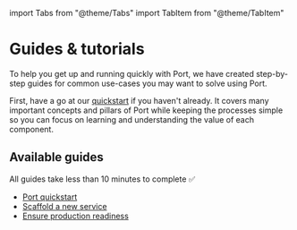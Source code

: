import Tabs from "@theme/Tabs"
import TabItem from "@theme/TabItem"

# Guides & tutorials

To help you get up and running quickly with Port, we have created step-by-step guides for common use-cases you may want to solve using Port.

First, have a go at our [quickstart](/quickstart) if you haven't already. It covers many important concepts and pillars of Port while keeping the processes simple so you can focus on learning and understanding the value of each component.

## Available guides

All guides take less than 10 minutes to complete ✅

- [Port quickstart](/quickstart)
- [Scaffold a new service](/guides-and-tutorials/scaffold-a-new-service)
- [Ensure production readiness](/guides-and-tutorials/ensure-production-readiness)
